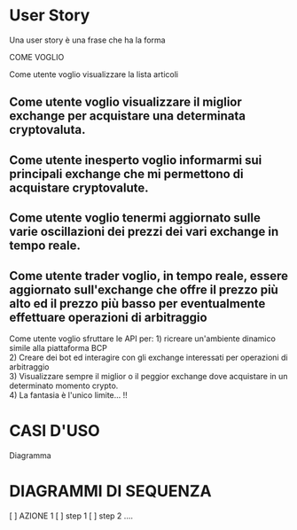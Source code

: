 # User Story

Una user story è una frase che ha la forma

COME <RUOLO> VOGLIO <COSA>

Come utente voglio visualizzare la lista articoli

<h2>Come utente voglio <b>visualizzare il miglior exchange</b> per acquistare una determinata cryptovaluta.</h2>
<h2>Come utente inesperto voglio informarmi sui principali exchange che mi permettono di acquistare cryptovalute.</h2>
<h2>Come utente voglio tenermi aggiornato sulle varie oscillazioni dei prezzi dei vari exchange <b>in tempo reale</b>.</h2>
<h2>Come utente <b>trader</b> voglio, in tempo reale, essere aggiornato sull'exchange che offre il prezzo più alto ed il prezzo più basso
  per eventualmente effettuare operazioni di <b>arbitraggio</b></h2
<h2>Come utente voglio sfruttare le API per: 1) ricreare un'ambiente dinamico simile alla piattaforma BCP <br>
  2) Creare dei bot ed interagire con gli exchange interessati per operazioni di arbitraggio <br>
  3) Visualizzare sempre il miglior o il peggior exchange dove acquistare in un determinato momento crypto.<br>
  4) La fantasia è l'unico limite... !!</h2>


# CASI D'USO

Diagramma


# DIAGRAMMI DI SEQUENZA

[ ] AZIONE 1
  [ ] step 1
  [ ] step 2
  ....
